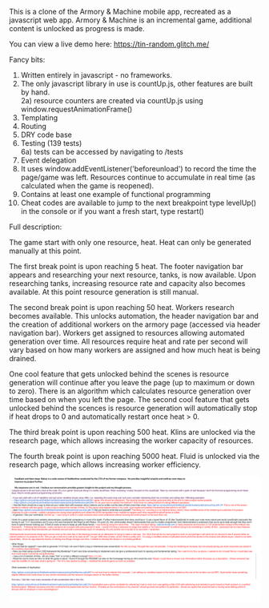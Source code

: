 This is a clone of the Armory & Machine mobile app, recreated as a javascript web app.  Armory & Machine is an incremental game, additional content is unlocked as progress is made.

You can view a live demo here: https://tin-random.glitch.me/

Fancy bits:
1) Written entirely in javascript - no frameworks.
2) The only javascript library in use is countUp.js, other features are built by hand.  
  2a) resource counters are created via countUp.js using window.requestAnimationFrame()
3) Templating
4) Routing
5) DRY code base
6) Testing (139 tests)  
  6a) tests can be accessed by navigating to /tests
7) Event delegation
8) It uses window.addEventListener('beforeunload') to record the time the page/game was left.  Resources continue to accumulate in real time (as calculated when the game is reopened).
9) Contains at least one example of functional programming
10) Cheat codes are available to jump to the next breakpoint type levelUp() in the console or if you want a fresh start, type restart()

Full description:

The game start with only one resource, heat.  Heat can only be generated  manually at this point.

The first break point is upon reaching 5 heat.  The footer navigation bar appears and researching your next resource, tanks, is now available.  Upon researching tanks, increasing resource rate and capacity also becomes available.  At this point resource generation is still manual.

The second break point is upon reaching 50 heat. Workers research becomes available.  This unlocks automation, the header navigation bar and the creation of additional workers on the armory page (accessed via header navigation bar).  Workers get assigned to resources allowing automated generation over time.  All resources require heat and rate per second will vary based on how many workers are assigned and how much heat is being drained.

One cool feature that gets unlocked behind the scenes is resource generation will continue after you leave the page (up to maximum or down to zero).  There is an algorithm which calculates resource generation over time based on when you left the page. The second cool feature that gets unlocked behind the scences is resource generation will automatically stop if heat drops to 0 and automatically restart once heat > 0.

The third break point is upon reaching 500 heat.  Klins are unlocked via the research page, which allows increasing the worker capacity of resources.

The fourth break point is upon reaching 5000 heat.  Fluid is unlocked via the research page, which allows increasing worker efficiency.

![alt text](https://github.com/justinbourb/theMachine/blob/master/codeReview.png)
